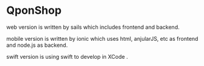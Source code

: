 # QponShop

web version is written by sails which includes frontend and backend.

mobile version is written by ionic which uses html, anjularJS, etc as frontend and node.js as backend.

swift version is using swift to develop in XCode .
